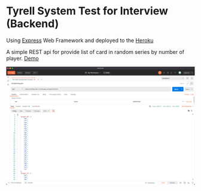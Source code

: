 # Tyrell System Test for Interview (Backend)

Using [Express](https://expressjs.com/) Web Framework and deployed to the [Heroku](https://www.heroku.com/)
 

A simple REST api for provide list of card in random series by number of player.
[Demo](https://tyrellsys-test-1.herokuapp.com/getCardList/4)

![alt text](https://github.com/alifzulkifeli/tyrellsys-backend/blob/main/Screenshot%202021-09-19%20at%207.52.06%20PM.png)
